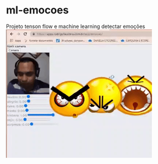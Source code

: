# ml-emocoes
 Projeto tenson flow e machine learning detectar emoções
 ![imagem](https://github.com/FaustinoPsy/ml-emocoes/blob/main/img/emotion.gif)

